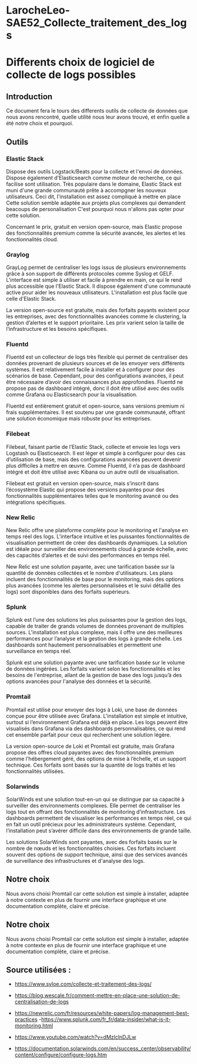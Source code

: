# LarocheLeo-SAE52_Collecte_traitement_des_logs

# Differents choix de logiciel de collecte de logs possibles 

## Introduction
Ce document fera le tours des differents outils de collecte de données que nous avons rencontré, quelle utilité nous leur avons trouvé, et enfin quelle a été notre choix et pourquoi.

## Outils 

### Elastic Stack

Dispose des outils Logstack/Beats pour la collecte et l'envoi de données. Dispose également d'Elasticsearch comme moteur de recherche, ce qui facilise sont utilisation. Très populaire dans le domaine, Elastic Stack est muni d'une grande communauté prête à accompgner les nouveux utilisateurs. Ceci dit, l'installation est assez compliqué à mettre en place Cette solution semble adaptée aux projets plus complexes qui demandent beacoups de personalisation C'est pourquoi nous n'allons pas opter pour cette solution.

Concernant le prix, gratuit en version open-source, mais Elastic propose des fonctionnalités premium comme la sécurité avancée, les alertes et les fonctionnalités cloud.

### Graylog

GrayLog permet de centraliser les logs issus de plusieurs environnements grâce à son support de différents protocoles comme Syslog et GELF. L'interface est simple à utiliser et facile à prendre en main, ce qui le rend plus accessible que l'Elastic Stack. Il dispose également d'une communauté active pour aider les nouveaux utilisateurs. L'installation est plus facile que celle d'Elastic Stack.

La version open-source est gratuite, mais des forfaits payants existent pour les entreprises, avec des fonctionnalités avancées comme le clustering, la gestion d’alertes et le support prioritaire. Les prix varient selon la taille de l’infrastructure et les besoins spécifiques.



### Fluentd

Fluentd est un collecteur de logs très flexible qui permet de centraliser des données provenant de plusieurs sources et de les envoyer vers différents systèmes. Il est relativement facile à installer et à configurer pour des scénarios de base. Cependant, pour des configurations avancées, il peut être nécessaire d’avoir des connaissances plus approfondies. Fluentd ne propose pas de dashboard intégré, donc il doit être utilisé avec des outils comme Grafana ou Elasticsearch pour la visualisation.

Fluentd est entièrement gratuit et open-source, sans versions premium ni frais supplémentaires. Il est soutenu par une grande communauté, offrant une solution économique mais robuste pour les entreprises.

### Filebeat

Filebeat, faisant partie de l’Elastic Stack, collecte et envoie les logs vers Logstash ou Elasticsearch. Il est léger et simple à configurer pour des cas d’utilisation de base, mais des configurations avancées peuvent devenir plus difficiles à mettre en œuvre. Comme Fluentd, il n’a pas de dashboard intégré et doit être utilisé avec Kibana ou un autre outil de visualisation.

Filebeat est gratuit en version open-source, mais s’inscrit dans l’écosystème Elastic qui propose des versions payantes pour des fonctionnalités supplémentaires telles que le monitoring avancé ou des intégrations spécifiques.


### New Relic

New Relic offre une plateforme complète pour le monitoring et l'analyse en temps réel des logs. L’interface intuitive et les puissantes fonctionnalités de visualisation permettent de créer des dashboards dynamiques. La solution est idéale pour surveiller des environnements cloud à grande échelle, avec des capacités d’alertes et de suivi des performances en temps réel.

New Relic est une solution payante, avec une tarification basée sur la quantité de données collectées et le nombre d'utilisateurs. Les plans incluent des fonctionnalités de base pour le monitoring, mais des options plus avancées (comme les alertes personnalisées et le suivi détaillé des logs) sont disponibles dans des forfaits supérieurs.


### Splunk

Splunk est l’une des solutions les plus puissantes pour la gestion des logs, capable de traiter de grands volumes de données provenant de multiples sources. L'installation est plus complexe, mais il offre une des meilleures performances pour l’analyse et la gestion des logs à grande échelle. Les dashboards sont hautement personnalisables et permettent une surveillance en temps réel.

Splunk est une solution payante avec une tarification basée sur le volume de données ingérées. Les forfaits varient selon les fonctionnalités et les besoins de l'entreprise, allant de la gestion de base des logs jusqu’à des options avancées pour l'analyse des données et la sécurité.


### Promtail

Promtail est utilisé pour envoyer des logs à Loki, une base de données conçue pour être utilisée avec Grafana. L'installation est simple et intuitive, surtout si l’environnement Grafana est déjà en place. Les logs peuvent être visualisés dans Grafana via des dashboards personnalisables, ce qui rend cet ensemble parfait pour ceux qui recherchent une solution légère.

La version open-source de Loki et Promtail est gratuite, mais Grafana propose des offres cloud payantes avec des fonctionnalités premium comme l'hébergement géré, des options de mise à l’échelle, et un support technique. Ces forfaits sont basés sur la quantité de logs traités et les fonctionnalités utilisées.


### Solarwinds

SolarWinds est une solution tout-en-un qui se distingue par sa capacité à surveiller des environnements complexes. Elle permet de centraliser les logs tout en offrant des fonctionnalités de monitoring d’infrastructure. Les dashboards permettent de visualiser les performances en temps réel, ce qui en fait un outil précieux pour les administrateurs système. Cependant, l’installation peut s’avérer difficile dans des environnements de grande taille.

Les solutions SolarWinds sont payantes, avec des forfaits basés sur le nombre de nœuds et les fonctionnalités choisies. Ces forfaits incluent souvent des options de support technique, ainsi que des services avancés de surveillance des infrastructures et d'analyse des logs.


## Notre choix

Nous avons choisi Promtail car cette solution est simple à installer, adaptée à notre contexte en plus de fournir une interface graphique et une documentation complète, claire et précise. 



## Notre choix

Nous avons choisi Promtail car cette solution est simple à installer, adaptée à notre contexte en plus de fournir une interface graphique et une documentation complète, claire et précise. 


## Source utilisées : 

- https://www.syloe.com/collecte-et-traitement-des-logs/

- https://blog.wescale.fr/comment-mettre-en-place-une-solution-de-centralisation-de-logs
- https://newrelic.com/fr/resources/white-papers/log-management-best-practices
-https://www.splunk.com/fr_fr/data-insider/what-is-it-monitoring.html
- https://www.youtube.com/watch?v=dMzlclnDJLw
- https://documentation.solarwinds.com/en/success_center/observability/content/configure/configure-logs.htm